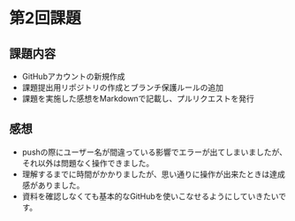 # 第2回課題
## 課題内容
* GitHubアカウントの新規作成
* 課題提出用リポジトリの作成とブランチ保護ルールの追加
* 課題を実施した感想をMarkdownで記載し、プルリクエストを発行

## 感想
* pushの際にユーザー名が間違っている影響でエラーが出てしまいましたが、それ以外は問題なく操作できました。
* 理解するまでに時間がかかりましたが、思い通りに操作が出来たときは達成感がありました。
* 資料を確認しなくても基本的なGitHubを使いこなせるようにしていきたいです。
